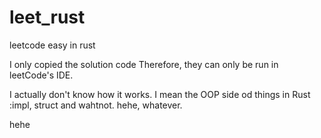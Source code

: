 # leet_rust
leetcode easy in rust

I only copied the solution code
Therefore, they can only be run in leetCode's IDE.

I actually don't know how it works. I mean the OOP side od things in Rust :impl, struct and wahtnot. hehe, whatever.

hehe
